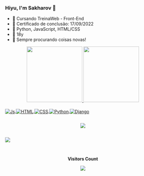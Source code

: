 ### Hiyu, I'm Sakharov 👋

- 🔭 Cursando TreinaWeb - Front-End
- 🌱 Certificado de conclusão: 17/09/2022
- 👯 Python, JavaScript, HTML/CSS
- 🤔 18y
- 💬 Sempre procurando coisas novas!

<div align="center">
  <a href="https://sakharov-dev.netlify.app/">
  <img height="180em" src="https://github-readme-stats.vercel.app/api?username=Sakharov-Nikov&show_icons=true&theme=radical&include_all_commits=true&count_private=true"/>
  <img height="180em" src="https://github-readme-stats.vercel.app/api/top-langs/?username=Sakharov-Nikov&layout=compact&langs_count=7&theme=radical"/>
</div>

<div style="display: inline_block"><br>
  <img align="center" alt="Js" title="JS" src="https://img.shields.io/badge/JavaScript-F7DF1E?style=for-the-badge&logo=javascript&logoColor=black">
  <img align="center" alt="HTML" title="HTML" src="https://img.shields.io/badge/HTML5-E34F26?style=for-the-badge&logo=html5&logoColor=white">
  <img align="center" alt="CSS" title="CSS" src="https://img.shields.io/badge/CSS3-1572B6?style=for-the-badge&logo=css3&logoColor=white">
  <img align="center" alt="Python" title="Python" src="https://img.shields.io/badge/Python-3776AB?style=for-the-badge&logo=python&logoColor=white">
  <img align="center" alt="Django" title="Django" src="https://img.shields.io/badge/Django-092E20?style=for-the-badge&logo=django&logoColor=white">
</div>

##

<p align="center">
  <img src="https://github-profile-trophy.vercel.app/?username=Sakharov-Nikov&theme=dracula&row=2&no-bg=true&column=3&margin-w=15&margin-h=15" />
</p>

##

  <a href="https://discord.gg/ydQ3USYUhM" target="_blank"><img src="https://img.shields.io/badge/Discord-7289DA?style=for-the-badge&logo=discord&logoColor=white" target="_blank"></a> 



<div align="center">
<br><p align="centre"><b>Visitors Count</b></p>  
<p align="center"><img align="center" src="https://profile-counter.glitch.me/{Sakharov-Nikov}/count.svg" /></p> 
<br>
</div>
